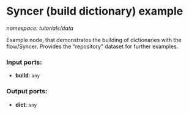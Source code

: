 # Syncer (build dictionary) example

_namespace: tutorials/data_

Example node, that demonstrates the building of dictionaries with the flow/Syncer. Provides the "repository" dataset for further examples.

### Input ports:

* __build__: ` any `

### Output ports:

* __dict__: ` any `


